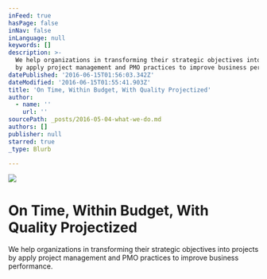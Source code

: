```yaml
---
inFeed: true
hasPage: false
inNav: false
inLanguage: null
keywords: []
description: >-
  We help organizations in transforming their strategic objectives into projects
  by apply project management and PMO practices to improve business performance.
datePublished: '2016-06-15T01:56:03.342Z'
dateModified: '2016-06-15T01:55:41.903Z'
title: 'On Time, Within Budget, With Quality Projectized'
author:
  - name: ''
    url: ''
sourcePath: _posts/2016-05-04-what-we-do.md
authors: []
publisher: null
starred: true
_type: Blurb

---
```

![](https://the-grid-user-content.s3-us-west-2.amazonaws.com/aeab3b2a-95d3-45c9-9ccc-7fc67010fa08.png)

# On Time, Within Budget, With Quality Projectized

We help organizations in transforming their strategic objectives into projects by apply project management and PMO practices to improve business performance.
